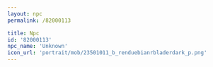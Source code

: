 ```yaml
---
layout: npc
permalink: /82000113

title: Npc
id: '82000113'
npc_name: 'Unknown'
icon_url: 'portrait/mob/23501011_b_renduebianrbladerdark_p.png'
---
```

